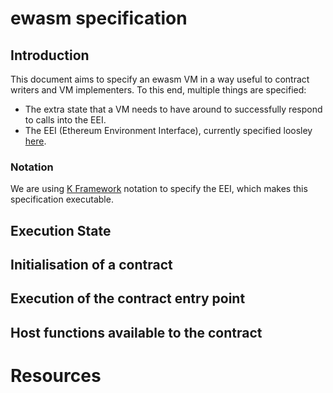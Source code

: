 ewasm specification
===================

Introduction
------------

This document aims to specify an ewasm VM in a way useful to contract writers and VM implementers.
To this end, multiple things are specified:

-   The extra state that a VM needs to have around to successfully respond to calls into the EEI.
-   The EEI (Ethereum Environment Interface), currently specified loosley [here](eth_interface.md).

### Notation

We are using [K Framework] notation to specify the EEI, which makes this specification executable.

Execution State
---------------

Initialisation of a contract
----------------------------

Execution of the contract entry point
-------------------------------------

Host functions available to the contract
----------------------------------------

Resources
=========

[K Framework]: <https://github.com/kframework/k>
